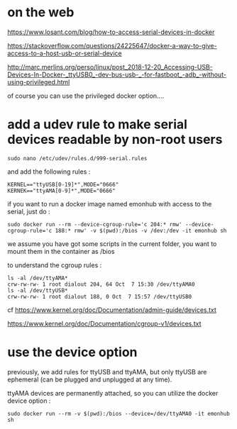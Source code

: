 # on the web

https://www.losant.com/blog/how-to-access-serial-devices-in-docker

https://stackoverflow.com/questions/24225647/docker-a-way-to-give-access-to-a-host-usb-or-serial-device

http://marc.merlins.org/perso/linux/post_2018-12-20_Accessing-USB-Devices-In-Docker-_ttyUSB0_-dev-bus-usb-_-for-fastboot_-adb_-without-using-privileged.html

of course you can use the privileged docker option....

# add a udev rule to make serial devices readable by non-root users
```
sudo nano /etc/udev/rules.d/999-serial.rules
```
and add the following rules :
```
KERNEL=="ttyUSB[0-19]*",MODE="0666"
KERNEK=="ttyAMA[0-9]*",MODE="0666"
```
if you want to run a docker image named emonhub with access to the serial, just do :
```
sudo docker run --rm --device-cgroup-rule='c 204:* rmw' --device-cgroup-rule='c 188:* rmw' -v $(pwd):/bios -v /dev:/dev -it emonhub sh
```
we assume you have got some scripts in the current folder, you want to mount them in the container as /bios

to understand the cgroup rules : 
```
ls -al /dev/ttyAMA*
crw-rw-rw- 1 root dialout 204, 64 Oct  7 15:30 /dev/ttyAMA0
ls -al /dev/ttyUSB*
crw-rw-rw- 1 root dialout 188, 0 Oct  7 15:57 /dev/ttyUSB0
```
cf https://www.kernel.org/doc/Documentation/admin-guide/devices.txt

https://www.kernel.org/doc/Documentation/cgroup-v1/devices.txt

# use the device option

previously, we add rules for ttyUSB and ttyAMA, but only ttyUSB are ephemeral (can be plugged and unplugged at any time).

ttyAMA devices are permanently attached, so you can utilize the docker device option :
```
sudo docker run --rm -v $(pwd):/bios --device=/dev/ttyAMA0 -it emonhub sh
```
